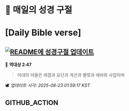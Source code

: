 # 🙏 매일의 성경 구절
# [Daily Bible verse]
## [![README에 성경구절 업데이트](https://github.com/DONGSUKA/first_test/actions/workflows/update-readme-bible.yml/badge.svg)](https://github.com/DONGSUKA/first_test/actions/workflows/update-readme-bible.yml)
<!-- START_BIBLE_VERSE -->
📖 **역대상 2:47**
> 야대의 아들은 레겜과 요단과 게산과 벨렛과 에바와 사압이며

🕊️ _업데이트 시각: 2025-08-23 01:59:17 KST_
  <!-- END_BIBLE_VERSE -->
## GITHUB_ACTION
